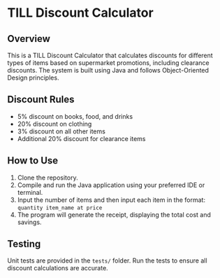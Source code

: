# TILL Discount Calculator

## Overview

This is a TILL Discount Calculator that calculates discounts for different types of items based on supermarket promotions, including clearance discounts. The system is built using Java and follows Object-Oriented Design principles.

## Discount Rules

- 5% discount on books, food, and drinks
- 20% discount on clothing
- 3% discount on all other items
- Additional 20% discount for clearance items

## How to Use

1. Clone the repository.
2. Compile and run the Java application using your preferred IDE or terminal.
3. Input the number of items and then input each item in the format:
   `quantity item_name at price`
4. The program will generate the receipt, displaying the total cost and savings.

## Testing

Unit tests are provided in the `tests/` folder. Run the tests to ensure all discount calculations are accurate.

